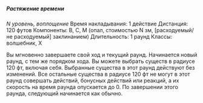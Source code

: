 ##### Растяжение времени
*N уровень, воплощение*
Время накладывания: 1 действие
Дистанция: 120 футов
Компоненты: В, С, М (опал, стоимостью N зм, \[расходуемый/не расходуемый\] заклинанием)
Длительность: 1 раунд
Классы: волшебник, X

Вы мгновенно завершаете свой ход и текущий раунд. Начинается новый раунд, с тем же порядком хода. Вы можете выбрать существ в радиусе 120 фт, включая себя. Выбранные существа в этот раунд действуют без изменений. Все остальные существа в радиусе 120 фт не могут в этот раунд совершать действий, бонусных действий или реакций, а их скорость на время раунда опускается до 0. По завершении этого раунда, следующий начинается как обычно.